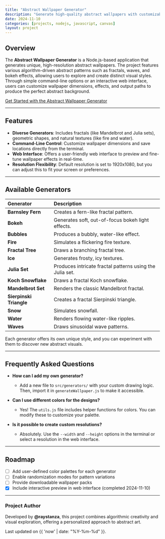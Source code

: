 ```yaml
---
title: "Abstract Wallpaper Generator"
description: "Generate high-quality abstract wallpapers with customizable dimensions using Node.js."
date: 2024-11-10
categories: [projects, nodejs, javascript, canvas]
layout: project
---
```


## Overview

The **Abstract Wallpaper Generator** is a Node.js-based application that generates unique, high-resolution abstract wallpapers. The project features various algorithm-driven abstract patterns such as fractals, waves, and bokeh effects, allowing users to explore and create distinct visual styles. Through simple command-line options or an interactive web interface, users can customize wallpaper dimensions, effects, and output paths to produce the perfect abstract background.

[Get Started with the Abstract Wallpaper Generator](https://github.com/raystanza/abstract-wallpaper-generator)

---

## Features

- **Diverse Generators**: Includes fractals (like Mandelbrot and Julia sets), geometric shapes, and natural textures (like fire and water).
- **Command-Line Control**: Customize wallpaper dimensions and save locations directly from the terminal.
- **Web Interface**: Offers a user-friendly web interface to preview and fine-tune wallpaper effects in real-time.
- **Resolution Flexibility**: Default resolution is set to 1920x1080, but you can adjust this to fit your screen or preferences.

---

## Available Generators

| Generator | Description |
| :--- | :--- |
| **Barnsley Fern** | Creates a fern-like fractal pattern. |
| **Bokeh** | Generates soft, out-of-focus bokeh light effects. |
| **Bubbles** | Produces a bubbly, water-like effect. |
| **Fire** | Simulates a flickering fire texture. |
| **Fractal Tree** | Draws a branching fractal tree. |
| **Ice** | Generates frosty, icy textures. |
| **Julia Set** | Produces intricate fractal patterns using the Julia set. |
| **Koch Snowflake** | Draws a fractal Koch snowflake. |
| **Mandelbrot Set** | Renders the classic Mandelbrot fractal. |
| **Sierpinski Triangle** | Creates a fractal Sierpinski triangle. |
| **Snow** | Simulates snowfall. |
| **Water** | Renders flowing water-like ripples. |
| **Waves** | Draws sinusoidal wave patterns. |

Each generator offers its own unique style, and you can experiment with them to discover new abstract visuals.

---

## Frequently Asked Questions

- **How can I add my own generator?**
  - Add a new file to `src/generators/` with your custom drawing logic. Then, import it in `generateWallpaper.js` to make it accessible.

- **Can I use different colors for the designs?**
  - Yes! The `utils.js` file includes helper functions for colors. You can modify these to customize your palette.

- **Is it possible to create custom resolutions?**
  - Absolutely. Use the `--width` and `--height` options in the terminal or select a resolution in the web interface.

---

## Roadmap

- [ ] Add user-defined color palettes for each generator
- [ ] Enable randomization modes for pattern variations
- [ ] Provide downloadable wallpaper packs
- [x] Include interactive preview in web interface (completed 2024-11-10)

---

### Project Author

Developed by **@raystanza**, this project combines algorithmic creativity and visual exploration, offering a personalized approach to abstract art.

Last updated on {{ 'now' | date: "%Y-%m-%d" }}.
